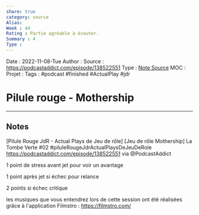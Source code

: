 ```yaml
---
share: true 
category: source
Alias:
Week : 44
Rating : Partie agréable à écouter.
Summary : 4
Type : 
---
```

Date : 2022-11-08-Tue
Author :
Source : https://podcastaddict.com/episode/138522551
Type : [Note Source](Note%20Source.md)
MOC :
Projet : 
Tags : #podcast #finished #ActualPlay #jdr 

# Pilule rouge - Mothership


***

## Notes

[Pilule Rouge JdR - Actual Plays de Jeu de rôle] [Jeu de rôle Mothership] La Tombe Verte #02 #piluleRougeJdrActualPlaysDeJeuDeRole 
https://podcastaddict.com/episode/138522551 via @PodcastAddict

1 point de stress avant jet pour voir un avantage

1 point après jet si échec pour relance

2 points si échec critique

les musiques que vous entendrez lors de cette session ont été réalisées grâce à l'application Filmstro : https://filmstro.com/